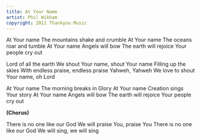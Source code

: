```yaml
---
title: At Your Name
artist: Phil Wikham
copyright: 2011 Thankyou Music
---
```


At Your name
The mountains shake and crumble
At Your name
The oceans roar and tumble
At Your name
Angels will bow
The earth will rejoice
Your people cry out

Lord of all the earth
We shout Your name, shout Your name
Filling up the skies
With endless praise, endless praise
Yahweh, Yahweh
We love to shout Your name, oh Lord

At Your name
The morning breaks in Glory
At Your name
Creation sings Your story
At Your name
Angels will bow
The earth will rejoice
Your people cry out

<strong>(Chorus)</strong>

There is no one like our God
We will praise You, praise You
There is no one like our God
We will sing, we will sing







